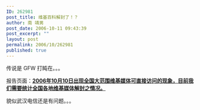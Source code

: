 ```yaml
---
ID: 262981
post_title: 维基百科解封了！？
author: 南 靖男
post_date: 2006-10-11 09:43:39
post_excerpt: ""
layout: post
permalink: 2006/10/262981
published: true
---
```

传说是 GFW 打盹在。。。

报告页面：<a href="http://zh.wikipedia.org/wiki/Wikipedia_talk:%E7%8B%80%E6%B3%81%E5%9B%9E%E5%A0%B1"><strong>2006年10月10日出现全国大范围维基媒体可直接访问的现象，目前我们需要统计全国各地维基媒体解封之情况。</strong></a>

貌似武汉电信还是有问题。。。